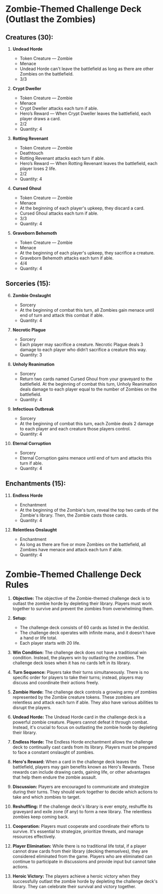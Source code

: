 # **Zombie-Themed Challenge Deck (Outlast the Zombies)**

## **Creatures (30):**

1. **Undead Horde**
   - Token Creature — Zombie
   - Menace
   - Undead Horde can't leave the battlefield as long as there are other Zombies on the battlefield.
   - 3/3

2. **Crypt Dweller**
   - Token Creature — Zombie
   - Menace
   - Crypt Dweller attacks each turn if able.
   - Hero’s Reward — When Crypt Dweller leaves the battlefield, each player draws a card.
   - 2/2
   - Quantity: 4

3. **Rotting Revenant**
   - Token Creature — Zombie
   - Deathtouch
   - Rotting Revenant attacks each turn if able.
   - Hero’s Reward — When Rotting Revenant leaves the battlefield, each player loses 2 life.
   - 2/2
   - Quantity: 4

4. **Cursed Ghoul**
   - Token Creature — Zombie
   - Menace
   - At the beginning of each player's upkeep, they discard a card.
   - Cursed Ghoul attacks each turn if able.
   - 3/3
   - Quantity: 4

5. **Graveborn Behemoth**
   - Token Creature — Zombie
   - Menace
   - At the beginning of each player's upkeep, they sacrifice a creature.
   - Graveborn Behemoth attacks each turn if able.
   - 4/4
   - Quantity: 4

## **Sorceries (15):**

6. **Zombie Onslaught**
   - Sorcery
   - At the beginning of combat this turn, all Zombies gain menace until end of turn and attack this combat if able.
   - Quantity: 4

7. **Necrotic Plague**
   - Sorcery
   - Each player may sacrifice a creature. Necrotic Plague deals 3 damage to each player who didn’t sacrifice a creature this way.
   - Quantity: 3

8. **Unholy Reanimation**
   - Sorcery
   - Return two cards named Cursed Ghoul from your graveyard to the battlefield. At the beginning of combat this turn, Unholy Reanimation deals damage to each player equal to the number of Zombies on the battlefield.
   - Quantity: 4

9. **Infectious Outbreak**
   - Sorcery
   - At the beginning of combat this turn, each Zombie deals 2 damage to each player and each creature those players control.
   - Quantity: 4

10. **Eternal Corruption**
    - Sorcery
    - Eternal Corruption gains menace until end of turn and attacks this turn if able.
    - Quantity: 4

## **Enchantments (15):**

11. **Endless Horde**
    - Enchantment
    - At the beginning of the Zombie's turn, reveal the top two cards of the Zombie's library. Then, the Zombie casts those cards.
    - Quantity: 4

12. **Relentless Onslaught**
    - Enchantment
    - As long as there are five or more Zombies on the battlefield, all Zombies have menace and attack each turn if able.
    - Quantity: 4



# **Zombie-Themed Challenge Deck Rules**

1. **Objective:** The objective of the Zombie-themed challenge deck is to outlast the zombie horde by depleting their library. Players must work together to survive and prevent the zombies from overwhelming them.

2. **Setup:** 
   - The challenge deck consists of 60 cards as listed in the decklist.
   - The challenge deck operates with infinite mana, and it doesn't have a hand or life total.
   - Each player starts with 20 life.

3. **Win Condition:** The challenge deck does not have a traditional win condition. Instead, the players win by outlasting the zombies. The challenge deck loses when it has no cards left in its library.

4. **Turn Sequence:** Players take their turns simultaneously. There is no specific order for players to take their turns; instead, players may discuss and coordinate their actions freely.

5. **Zombie Horde:** The challenge deck controls a growing army of zombies represented by the Zombie creature tokens. These zombies are relentless and attack each turn if able. They also have various abilities to disrupt the players.

6. **Undead Horde:** The Undead Horde card in the challenge deck is a powerful zombie creature. Players cannot defeat it through combat. Instead, it's crucial to focus on outlasting the zombie horde by depleting their library.

7. **Endless Horde:** The Endless Horde enchantment allows the challenge deck to continually cast cards from its library. Players must be prepared to face a constant onslaught of zombies.

8. **Hero's Reward:** When a card in the challenge deck leaves the battlefield, players may gain benefits known as Hero's Rewards. These rewards can include drawing cards, gaining life, or other advantages that help them endure the zombie assault.

9. **Discussion:** Players are encouraged to communicate and strategize during their turns. They should work together to decide which actions to take and which zombies to target.

10. **Reshuffling:** If the challenge deck's library is ever empty, reshuffle its graveyard and exile zone (if any) to form a new library. The relentless zombies keep coming back.

11. **Cooperation:** Players must cooperate and coordinate their efforts to survive. It's essential to strategize, prioritize threats, and manage resources effectively.

12. **Player Elimination:** While there is no traditional life total, if a player cannot draw cards from their library (decking themselves), they are considered eliminated from the game. Players who are eliminated can continue to participate in discussions and provide input but cannot take actions.

13. **Heroic Victory:** The players achieve a heroic victory when they successfully outlast the zombie horde by depleting the challenge deck's library. They can celebrate their survival and victory together.
